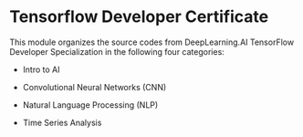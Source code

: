 Tensorflow Developer Certificate
================================

This module organizes the source codes from DeepLearning.AI TensorFlow Developer Specialization in the following four categories: 


- Intro to AI 

- Convolutional Neural Networks (CNN)

- Natural Language Processing (NLP)

- Time Series Analysis